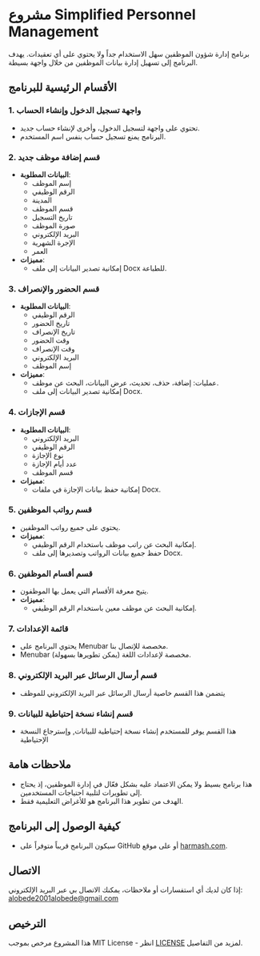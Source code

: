 # مشروع Simplified Personnel Management

برنامج إدارة شؤون الموظفين سهل الاستخدام جداً ولا يحتوي على أي تعقيدات. يهدف البرنامج إلى تسهيل إدارة بيانات الموظفين من خلال واجهة بسيطة. 

## الأقسام الرئيسية للبرنامج

### 1. واجهة تسجيل الدخول وإنشاء الحساب
- تحتوي على واجهة لتسجيل الدخول، وأخرى لإنشاء حساب جديد.
- البرنامج يمنع تسجيل حساب بنفس اسم المستخدم.

### 2. قسم إضافة موظف جديد
- **البيانات المطلوبة**: 
  - إسم الموظف
  - الرقم الوظيفي
  - المدينة
  - قسم الموظف
  - تاريخ التسجيل
  - صورة الموظف
  - البريد الإلكتروني
  - الإجرة الشهرية
  - العمر
- **مميزات**:
  - إمكانية تصدير البيانات إلى ملف Docx للطباعة.

### 3. قسم الحضور والإنصراف
- **البيانات المطلوبة**:
  - الرقم الوظيفي
  - تاريخ الحضور
  - تاريخ الإنصراف
  - وقت الحضور
  - وقت الإنصراف
  - البريد الإلكتروني
  - إسم الموظف
- **مميزات**:
  - عمليات: إضافة، حذف، تحديث، عرض البيانات، البحث عن موظف.
  - إمكانية تصدير البيانات إلى ملف Docx.

### 4. قسم الإجازات
- **البيانات المطلوبة**:
  - البريد الإلكتروني
  - الرقم الوظيفي
  - نوع الإجازة
  - عدد أيام الإجازة
  - قسم الموظف
- **مميزات**:
  - إمكانية حفظ بيانات الإجازة في ملفات Docx.

### 5. قسم رواتب الموظفين
- يحتوي على جميع رواتب الموظفين.
- **مميزات**:
  - إمكانية البحث عن راتب موظف باستخدام الرقم الوظيفي.
  - حفظ جميع بيانات الرواتب وتصديرها إلى ملف Docx.

### 6. قسم أقسام الموظفين
- يتيح معرفة الأقسام التي يعمل بها الموظفون.
- **مميزات**:
  - إمكانية البحث عن موظف معين باستخدام الرقم الوظيفي.

### 7. قائمة الإعدادات
- يحتوي البرنامج على Menubar مخصصة للإتصال بنا.
- Menubar مخصصة لإعدادات اللغة (يمكن تطويرها بسهولة).

### 8. قسم أرسال الرسائل عبر البريد الإلكتروني
- يتضمن هذا القسم خاصية أرسال الرسائل عبر البريد الإلكتروني للموظف 

### 9. قسم إنشاء نسخة إحتياطية للبيانات
- هذا القسم يوفر للمستخدم إنشاء نسخة إحتياطية للبيانات, وإسترجاع النسخة الإحتياطية
## ملاحظات هامة
- هذا برنامج بسيط ولا يمكن الاعتماد عليه بشكل فعّال في إدارة الموظفين، إذ يحتاج إلى تطويرات لتلبية احتياجات المستخدمين.
- الهدف من تطوير هذا البرنامج هو للأغراض التعليمية فقط.

## كيفية الوصول إلى البرنامج
- سيكون البرنامج قريباً متوفراً على GitHub أو على موقع [harmash.com](http://harmash.com).

## الاتصال
إذا كان لديك أي استفسارات أو ملاحظات، يمكنك الاتصال بي عبر البريد الإلكتروني: alobede2001alobede@gmail.com

## الترخيص
هذا المشروع مرخص بموجب MIT License - انظر [LICENSE](LICENSE) لمزيد من التفاصيل.
